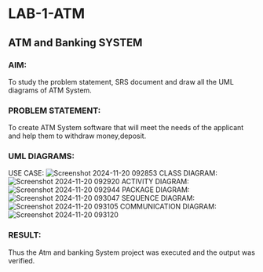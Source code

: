 # LAB-1-ATM
## ATM and Banking SYSTEM
### AIM: 
To study the problem statement, SRS document and draw all the UML diagrams of ATM
System.
### PROBLEM STATEMENT:
To create ATM System software that will meet the needs of the applicant and help them
to withdraw money,deposit.
### UML DIAGRAMS:
USE CASE:
![Screenshot 2024-11-20 092853](https://github.com/user-attachments/assets/63e299ec-1175-4d85-8740-fac10435d6f8)
CLASS DIAGRAM:
![Screenshot 2024-11-20 092920](https://github.com/user-attachments/assets/d6340b20-cb64-4f91-a26a-f63d966c99aa)
ACTIVITY DIAGRAM:
![Screenshot 2024-11-20 092944](https://github.com/user-attachments/assets/7e70742c-7a14-407a-897a-34efaab152d6)
PACKAGE DIAGRAM:
![Screenshot 2024-11-20 093047](https://github.com/user-attachments/assets/de1b2077-cd17-4b3c-acc0-3d558d8bcbdb)
SEQUENCE DIAGRAM:
![Screenshot 2024-11-20 093105](https://github.com/user-attachments/assets/eff06ee0-5d1a-4985-8e85-9a709b99f0af)
COMMUNICATION DIAGRAM:
![Screenshot 2024-11-20 093120](https://github.com/user-attachments/assets/e96609c1-d298-487d-9e80-ffbe5e0ce4c6)




### RESULT: 
Thus the Atm and banking System project was executed and the output was verified.
